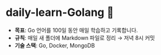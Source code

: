 # daily-learn-Golang 🐹
- **목표**: Go 언어를 100일 동안 매일 학습하고 기록합니다.
- **규칙**: 매일 새 폴더에 Markdown 파일로 정리 → 저녁 8시 커밋
- **기술 스택**: Go, Docker, MongoDB